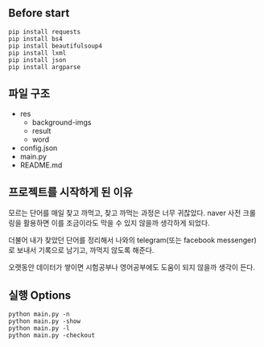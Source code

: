 ## Before start

    pip install requests
    pip install bs4
    pip install beautifulsoup4
    pip install lxml
    pip install json
    pip install argparse

## 파일 구조

* res
    * background-imgs
    * result
    * word
* config.json
* main.py
* README.md

## 프로젝트를 시작하게 된 이유

 모르는 단어를 매일 찾고 까먹고, 찾고 까먹는 과정은 너무 귀찮았다. naver 사전 크롤링을 활용하면 이를 조금이라도 막을 수 있지 않을까 생각하게 되었다. 

 더불어 내가 찾았던 단어를 정리해서 나와의 telegram(또는 facebook messenger)로 보내서 기록으로 남기고, 까먹지 않도록 해준다.

 오랫동안 데이터가 쌓이면 시험공부나 영어공부에도 도움이 되지 않을까 생각이 든다. 

## 실행 Options

    python main.py -n
    python main.py -show
    python main.py -l
    python main.py -checkout